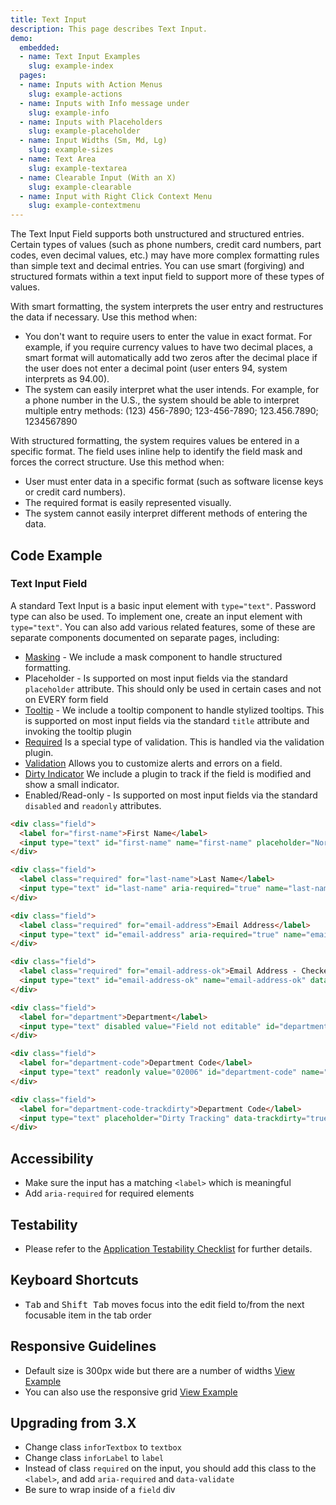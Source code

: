 ```yaml
---
title: Text Input
description: This page describes Text Input.
demo:
  embedded:
  - name: Text Input Examples
    slug: example-index
  pages:
  - name: Inputs with Action Menus
    slug: example-actions
  - name: Inputs with Info message under
    slug: example-info
  - name: Inputs with Placeholders
    slug: example-placeholder
  - name: Input Widths (Sm, Md, Lg)
    slug: example-sizes
  - name: Text Area
    slug: example-textarea
  - name: Clearable Input (With an X)
    slug: example-clearable
  - name: Input with Right Click Context Menu
    slug: example-contextmenu
---
```


The Text Input Field supports both unstructured and structured entries. Certain types of values (such as phone numbers, credit card numbers, part codes, even decimal values, etc.) may have more complex formatting rules than simple text and decimal entries. You can use smart (forgiving) and structured formats within a text input field to support more of these types of values.

With smart formatting, the system interprets the user entry and restructures the data if necessary. Use this method when:

- You don't want to require users to enter the value in exact format. For example, if you require currency values to have two decimal places, a smart format will automatically add two zeros after the decimal place if the user does not enter a decimal point (user enters 94, system interprets as 94.00).
- The system can easily interpret what the user intends. For example, for a phone number in the U.S., the system should be able to interpret multiple entry methods: (123) 456-7890; 123-456-7890; 123.456.7890; 1234567890

With structured formatting, the system requires values be entered in a specific format. The field uses inline help to identify the field mask and forces the correct structure. Use this method when:

- User must enter data in a specific format (such as software license keys or credit card numbers).
- The required format is easily represented visually.
- The system cannot easily interpret different methods of entering the data.

## Code Example

### Text Input Field

A standard Text Input is a basic input element with `type="text"`. Password type can also be used. To implement one, create an input element with `type="text"`. You can also add various related features, some of these are separate components documented on separate pages, including:

- [Masking](../components/mask) - We include a mask component to handle structured formatting.
- Placeholder - Is supported on most input fields via the standard `placeholder` attribute. This should only be used in certain cases and not on EVERY form field
- [Tooltip](../components/tooltip) - We include a tooltip component to handle stylized tooltips. This is supported on most input fields via the standard `title` attribute and invoking the tooltip plugin
- [Required](../components/validation) Is a special type of validation. This is handled via the validation plugin.
- [Validation](../components/validation) Allows you to customize alerts and errors on a field.
- [Dirty Indicator](../components/trackdirty) We include a plugin to track if the field is modified and show a small indicator.
- Enabled/Read-only - Is supported on most input fields via the standard `disabled` and `readonly` attributes.

```html
<div class="field">
  <label for="first-name">First Name</label>
  <input type="text" id="first-name" name="first-name" placeholder="Normal text Field">
</div>

<div class="field">
  <label class="required" for="last-name">Last Name</label>
  <input type="text" id="last-name" aria-required="true" name="last-name" data-validate="required">
</div>

<div class="field">
  <label class="required" for="email-address">Email Address</label>
  <input type="text" id="email-address" aria-required="true" name="email-address" data-validate="required email" placeholder="Company@address.com">
</div>

<div class="field">
  <label class="required" for="email-address-ok">Email Address - Checker</label>
  <input type="text" id="email-address-ok" name="email-address-ok" data-validate="emailPositive">
</div>

<div class="field">
  <label for="department">Department</label>
  <input type="text" disabled value="Field not editable" id="department" name="department">
</div>

<div class="field">
  <label for="department-code">Department Code</label>
  <input type="text" readonly value="02006" id="department-code" name="department-code">
</div>

<div class="field">
  <label for="department-code-trackdirty">Department Code</label>
  <input type="text" placeholder="Dirty Tracking" data-trackdirty="true" id="department-code-trackdirty" name="department-code-trackdirty">
</div>
```

## Accessibility

- Make sure the input has a matching `<label>` which is meaningful
- Add `aria-required` for required elements

## Testability

- Please refer to the [Application Testability Checklist](https://design.infor.com/resources/application-testability-checklist) for further details.

## Keyboard Shortcuts

- <kbd>Tab</kbd> and <kbd>Shift Tab</kbd> moves focus into the edit field to/from the next focusable item in the tab order

## Responsive Guidelines

- Default size is 300px wide but there are a number of widths [View Example](https://design.infor.com/code/ids-enterprise/latest/demo/input/example-sizes?font=source-sans)
- You can also use the responsive grid [View Example](https://design.infor.com/code/ids-enterprise/latest/demo/form/example-inputs-simple?font=source-sans)

## Upgrading from 3.X

- Change class `inforTextbox` to `textbox`
- Change class `inforLabel` to `label`
- Instead of class `required` on the input, you should add this class to the `<label>`, and add `aria-required` and `data-validate`
- Be sure to wrap inside of a `field` div
